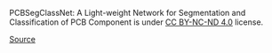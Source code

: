 PCBSegClassNet: A Light-weight Network for Segmentation and Classification of PCB Component is under [CC BY-NC-ND 4.0](https://creativecommons.org/licenses/by-nc-nd/4.0/legalcode) license.

[Source](https://github.com/CandleLabAI/PCBSegClassNet#license)